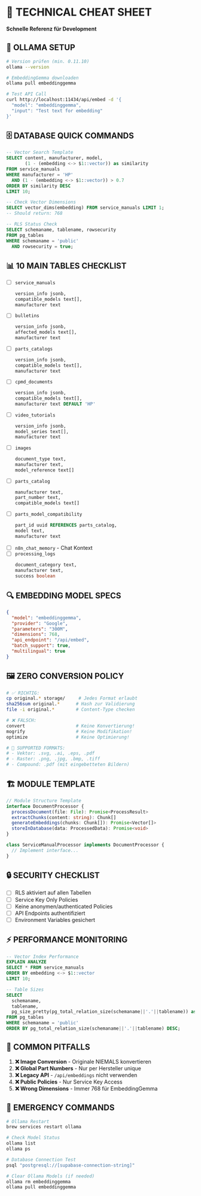 # 🔧 TECHNICAL CHEAT SHEET
**Schnelle Referenz für Development**

## 🤖 **OLLAMA SETUP**
```bash
# Version prüfen (min. 0.11.10)
ollama --version

# EmbeddingGemma downloaden
ollama pull embeddinggemma

# Test API Call
curl http://localhost:11434/api/embed -d '{
  "model": "embeddinggemma", 
  "input": "Test text for embedding"
}'
```

## 🗄️ **DATABASE QUICK COMMANDS**
```sql
-- Vector Search Template
SELECT content, manufacturer, model,
       (1 - (embedding <-> $1::vector)) as similarity
FROM service_manuals 
WHERE manufacturer = 'HP'
  AND (1 - (embedding <-> $1::vector)) > 0.7
ORDER BY similarity DESC
LIMIT 10;

-- Check Vector Dimensions
SELECT vector_dims(embedding) FROM service_manuals LIMIT 1;
-- Should return: 768

-- RLS Status Check
SELECT schemaname, tablename, rowsecurity 
FROM pg_tables 
WHERE schemaname = 'public' 
  AND rowsecurity = true;
```

## 📊 **10 MAIN TABLES CHECKLIST**
- [ ] `service_manuals` 
  ```sql
  version_info jsonb,
  compatible_models text[],
  manufacturer text
  ```
- [ ] `bulletins`
  ```sql
  version_info jsonb,
  affected_models text[],
  manufacturer text
  ```
- [ ] `parts_catalogs`
  ```sql
  version_info jsonb,
  compatible_models text[],
  manufacturer text
  ```
- [ ] `cpmd_documents`
  ```sql
  version_info jsonb,
  compatible_models text[],
  manufacturer text DEFAULT 'HP'
  ```
- [ ] `video_tutorials`
  ```sql
  version_info jsonb,
  model_series text[],
  manufacturer text
  ```
- [ ] `images`
  ```sql
  document_type text,
  manufacturer text,
  model_reference text[]
  ```
- [ ] `parts_catalog`
  ```sql
  manufacturer text,
  part_number text,
  compatible_models text[]
  ```
- [ ] `parts_model_compatibility`
  ```sql
  part_id uuid REFERENCES parts_catalog,
  model text,
  manufacturer text
  ```
- [ ] `n8n_chat_memory` - Chat Kontext
- [ ] `processing_logs`
  ```sql
  document_category text,
  manufacturer text,
  success boolean
  ```

## 🔍 **EMBEDDING MODEL SPECS**
```json
{
  "model": "embeddinggemma",
  "provider": "Google",
  "parameters": "300M",
  "dimensions": 768,
  "api_endpoint": "/api/embed",
  "batch_support": true,
  "multilingual": true
}
```

## 🖼️ **ZERO CONVERSION POLICY**
```bash
# ✅ RICHTIG:
cp original.* storage/     # Jedes Format erlaubt
sha256sum original.*      # Hash zur Validierung
file -i original.*        # Content-Type checken

# ❌ FALSCH:
convert                   # Keine Konvertierung!
mogrify                   # Keine Modifikation!
optimize                  # Keine Optimierung!

# 📝 SUPPORTED FORMATS:
# - Vektor: .svg, .ai, .eps, .pdf
# - Raster: .png, .jpg, .bmp, .tiff
# - Compound: .pdf (mit eingebetteten Bildern)
```

## 🏗️ **MODULE TEMPLATE**
```typescript
// Module Structure Template
interface DocumentProcessor {
  processDocument(file: File): Promise<ProcessResult>
  extractChunks(content: string): Chunk[]
  generateEmbeddings(chunks: Chunk[]): Promise<Vector[]>
  storeInDatabase(data: ProcessedData): Promise<void>
}

class ServiceManualProcessor implements DocumentProcessor {
  // Implement interface...
}
```

## 🔒 **SECURITY CHECKLIST**
- [ ] RLS aktiviert auf allen Tabellen
- [ ] Service Key Only Policies
- [ ] Keine anonymen/authenticated Policies  
- [ ] API Endpoints authentifiziert
- [ ] Environment Variables gesichert

## ⚡ **PERFORMANCE MONITORING**
```sql
-- Vector Index Performance
EXPLAIN ANALYZE 
SELECT * FROM service_manuals 
ORDER BY embedding <-> $1::vector 
LIMIT 10;

-- Table Sizes
SELECT 
  schemaname,
  tablename,
  pg_size_pretty(pg_total_relation_size(schemaname||'.'||tablename)) as size
FROM pg_tables 
WHERE schemaname = 'public'
ORDER BY pg_total_relation_size(schemaname||'.'||tablename) DESC;
```

## 🚨 **COMMON PITFALLS**
1. **❌ Image Conversion** - Originale NIEMALS konvertieren
2. **❌ Global Part Numbers** - Nur per Hersteller unique
3. **❌ Legacy API** - `/api/embeddings` nicht verwenden
4. **❌ Public Policies** - Nur Service Key Access
5. **❌ Wrong Dimensions** - Immer 768 für EmbeddingGemma

## 📱 **EMERGENCY COMMANDS**
```bash
# Ollama Restart
brew services restart ollama

# Check Model Status  
ollama list
ollama ps

# Database Connection Test
psql "postgresql://[supabase-connection-string]"

# Clear Ollama Models (if needed)
ollama rm embeddinggemma
ollama pull embeddinggemma
```